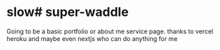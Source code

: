 # slow# super-waddle

Going to be a basic portfolio or about me service page. thanks to vercel heroku and maybe even nextjs who can do anything for me